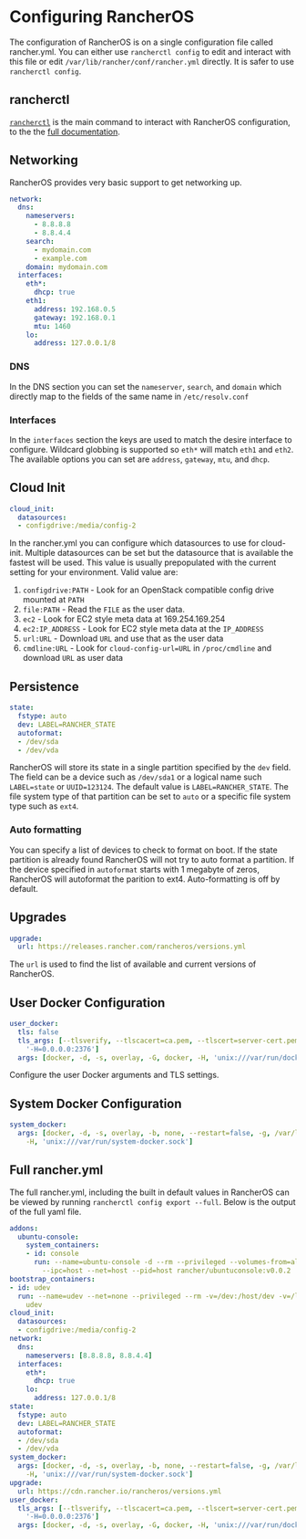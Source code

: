 # Configuring RancherOS

The configuration of RancherOS is on a single configuration file called rancher.yml.  You can either use `rancherctl config` to edit and interact with this file or edit `/var/lib/rancher/conf/rancher.yml` directly.  It is safer to use `rancherctl config`.

## rancherctl

[`rancherctl`](rancherctl.md) is the main command to interact with RancherOS configuration, to the the [full documentation](rancherctl.md).

## Networking

RancherOS provides very basic support to get networking up.

```yaml
network:
  dns:
    nameservers:
      - 8.8.8.8
      - 8.8.4.4
    search:
      - mydomain.com
      - example.com
    domain: mydomain.com
  interfaces:
    eth*:
      dhcp: true
    eth1:
      address: 192.168.0.5
      gateway: 192.168.0.1
      mtu: 1460
    lo:
      address: 127.0.0.1/8
```

### DNS

In the DNS section you can set the `nameserver`, `search`, and `domain` which directly map to the fields of the same name in `/etc/resolv.conf`

### Interfaces

In the `interfaces` section the keys are used to match the desire interface to configure.  Wildcard globbing is supported so `eth*` will match `eth1` and `eth2`.  The available options you can set are `address`, `gateway`, `mtu`, and `dhcp`.

## Cloud Init

```yaml
cloud_init:
  datasources:
  - configdrive:/media/config-2
```

In the rancher.yml you can configure which datasources to use for cloud-init.  Multiple datasources can be set but the datasource that is available the fastest will be used.  This value is usually prepopulated with the current setting for your environment.  Valid value are:

1. `configdrive:PATH` - Look for an OpenStack compatible config drive mounted at `PATH`
1. `file:PATH` - Read the `FILE` as the user data.
1. `ec2` - Look for EC2 style meta data at 169.254.169.254
1. `ec2:IP_ADDRESS` - Look for EC2 style meta data at the `IP_ADDRESS`
1. `url:URL` - Download `URL` and use that as the user data
1. `cmdline:URL` - Look for `cloud-config-url=URL` in `/proc/cmdline` and download `URL` as user data

## Persistence

```yaml
state:
  fstype: auto
  dev: LABEL=RANCHER_STATE
  autoformat:
  - /dev/sda
  - /dev/vda
```

RancherOS will store its state in a single partition specified by the `dev` field.  The field can be a device such as `/dev/sda1` or a logical name such `LABEL=state` or `UUID=123124`.  The default value is `LABEL=RANCHER_STATE`.  The file system type of that partition can be set to `auto` or a specific file system type such as `ext4`.

### Auto formatting

You can specify a list of devices to check to format on boot.  If the state partition is already found RancherOS will not try to auto format a partition.  If the device specified in `autoformat` starts with 1 megabyte of zeros, RancherOS will autoformat the parition to ext4.  Auto-formatting is off by default.

## Upgrades

```yaml
upgrade:
  url: https://releases.rancher.com/rancheros/versions.yml
```

The `url` is used to find the list of available and current versions of RancherOS.

## User Docker Configuration

```yaml
user_docker:
  tls: false
  tls_args: [--tlsverify, --tlscacert=ca.pem, --tlscert=server-cert.pem, --tlskey=server-key.pem,
    '-H=0.0.0.0:2376']
  args: [docker, -d, -s, overlay, -G, docker, -H, 'unix:///var/run/docker.sock']
```

Configure the user Docker arguments and TLS settings.

## System Docker Configuration

```yaml
system_docker:
  args: [docker, -d, -s, overlay, -b, none, --restart=false, -g, /var/lib/system-docker,
    -H, 'unix:///var/run/system-docker.sock']
```

## Full rancher.yml

The full rancher.yml, including the built in default values in RancherOS can be viewed by running `rancherctl config export --full`.  Below is the output of the full yaml file.


```yaml
addons:
  ubuntu-console:
    system_containers:
    - id: console
      run: --name=ubuntu-console -d --rm --privileged --volumes-from=all-volumes --restart=always
        --ipc=host --net=host --pid=host rancher/ubuntuconsole:v0.0.2
bootstrap_containers:
- id: udev
  run: --name=udev --net=none --privileged --rm -v=/dev:/host/dev -v=/lib/modules:/lib/modules:ro
    udev
cloud_init:
  datasources:
  - configdrive:/media/config-2
network:
  dns:
    nameservers: [8.8.8.8, 8.8.4.4]
  interfaces:
    eth*:
      dhcp: true
    lo:
      address: 127.0.0.1/8
state:
  fstype: auto
  dev: LABEL=RANCHER_STATE
  autoformat:
  - /dev/sda
  - /dev/vda
system_docker:
  args: [docker, -d, -s, overlay, -b, none, --restart=false, -g, /var/lib/system-docker,
    -H, 'unix:///var/run/system-docker.sock']
upgrade:
  url: https://cdn.rancher.io/rancheros/versions.yml
user_docker:
  tls_args: [--tlsverify, --tlscacert=ca.pem, --tlscert=server-cert.pem, --tlskey=server-key.pem,
    '-H=0.0.0.0:2376']
  args: [docker, -d, -s, overlay, -G, docker, -H, 'unix:///var/run/docker.sock']
```
